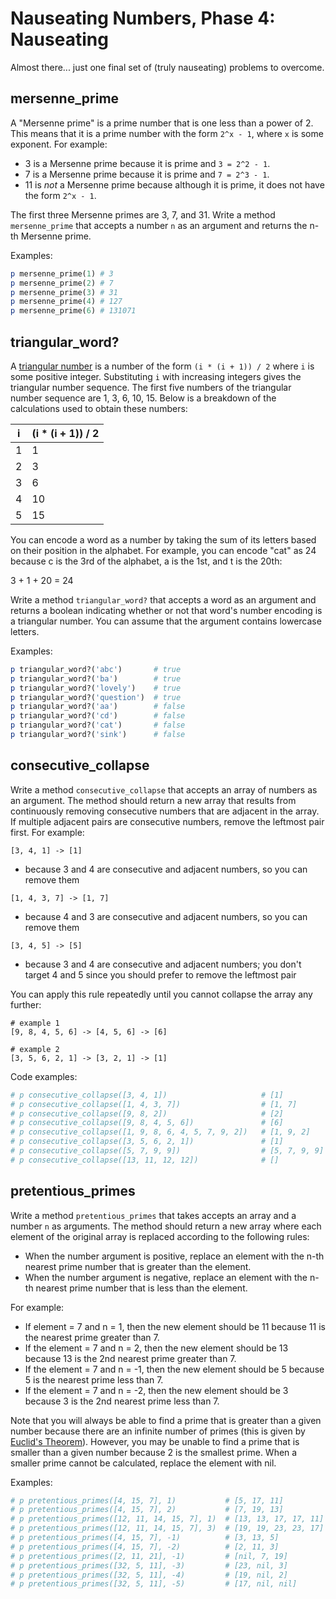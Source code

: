 # Nauseating Numbers, Phase 4: Nauseating

Almost there... just one final set of (truly nauseating) problems to overcome.

## mersenne_prime

A "Mersenne prime" is a prime number that is one less than a power of 2. This
means that it is a prime number with the form `2^x - 1`, where `x` is some
exponent. For example:

- 3 is a Mersenne prime because it is prime and `3 = 2^2 - 1`.
- 7 is a Mersenne prime because it is prime and `7 = 2^3 - 1`.
- 11 is _not_ a Mersenne prime because although it is prime, it does not have
  the form `2^x - 1`.

The first three Mersenne primes are 3, 7, and 31. Write a method
`mersenne_prime` that accepts a number `n` as an argument and returns the n-th
Mersenne prime.

Examples:

```ruby
p mersenne_prime(1) # 3
p mersenne_prime(2) # 7
p mersenne_prime(3) # 31
p mersenne_prime(4) # 127
p mersenne_prime(6) # 131071
```

## triangular_word?

A [triangular number][triangular-number-wiki] is a number of the form
`(i * (i + 1)) / 2` where `i` is some positive integer. Substituting `i` with
increasing integers gives the triangular number sequence. The first five numbers
of the triangular number sequence are 1, 3, 6, 10, 15. Below is a breakdown of
the calculations used to obtain these numbers:

| i   | (i \* (i + 1)) / 2 |
| --- | ------------------ |
| 1   | 1                  |
| 2   | 3                  |
| 3   | 6                  |
| 4   | 10                 |
| 5   | 15                 |

You can encode a word as a number by taking the sum of its letters based on
their position in the alphabet. For example, you can encode "cat" as 24 because
c is the 3rd of the alphabet, a is the 1st, and t is the 20th:

3 + 1 + 20 = 24

Write a method `triangular_word?` that accepts a word as an argument and returns
a boolean indicating whether or not that word's number encoding is a triangular
number. You can assume that the argument contains lowercase letters.

Examples:

```ruby
p triangular_word?('abc')       # true
p triangular_word?('ba')        # true
p triangular_word?('lovely')    # true
p triangular_word?('question')  # true
p triangular_word?('aa')        # false
p triangular_word?('cd')        # false
p triangular_word?('cat')       # false
p triangular_word?('sink')      # false
```

## consecutive_collapse

Write a method `consecutive_collapse` that accepts an array of numbers as an
argument. The method should return a new array that results from continuously
removing consecutive numbers that are adjacent in the array. If multiple
adjacent pairs are consecutive numbers, remove the leftmost pair first. For
example:

```plaintext
[3, 4, 1] -> [1]
```

- because 3 and 4 are consecutive and adjacent numbers, so you can remove them

```plaintext
[1, 4, 3, 7] -> [1, 7]
```

- because 4 and 3 are consecutive and adjacent numbers, so you can remove them

```plaintext
[3, 4, 5] -> [5]
```

- because 3 and 4 are consecutive and adjacent numbers; you don't target 4 and 5
  since you should prefer to remove the leftmost pair

You can apply this rule repeatedly until you cannot collapse the array any
further:

```plaintext
# example 1
[9, 8, 4, 5, 6] -> [4, 5, 6] -> [6]

# example 2
[3, 5, 6, 2, 1] -> [3, 2, 1] -> [1]
```

Code examples:

```ruby
# p consecutive_collapse([3, 4, 1])                     # [1]
# p consecutive_collapse([1, 4, 3, 7])                  # [1, 7]
# p consecutive_collapse([9, 8, 2])                     # [2]
# p consecutive_collapse([9, 8, 4, 5, 6])               # [6]
# p consecutive_collapse([1, 9, 8, 6, 4, 5, 7, 9, 2])   # [1, 9, 2]
# p consecutive_collapse([3, 5, 6, 2, 1])               # [1]
# p consecutive_collapse([5, 7, 9, 9])                  # [5, 7, 9, 9]
# p consecutive_collapse([13, 11, 12, 12])              # []
```

## pretentious_primes

Write a method `pretentious_primes` that takes accepts an array and a number `n`
as arguments. The method should return a new array where each element of the
original array is replaced according to the following rules:

- When the number argument is positive, replace an element with the n-th nearest
  prime number that is greater than the element.
- When the number argument is negative, replace an element with the n-th nearest
  prime number that is less than the element.

For example:

- If element = 7 and n = 1, then the new element should be 11 because 11 is the
  nearest prime greater than 7.
- If the element = 7 and n = 2, then the new element should be 13 because 13 is
  the 2nd nearest prime greater than 7.
- If the element = 7 and n = -1, then the new element should be 5 because 5 is
  the nearest prime less than 7.
- If the element = 7 and n = -2, then the new element should be 3 because 3 is
  the 2nd nearest prime less than 7.

Note that you will always be able to find a prime that is greater than a given
number because there are an infinite number of primes (this is given by
[Euclid's Theorem][euclids-theorem]). However, you may be unable to find a prime
that is smaller than a given number because 2 is the smallest prime. When a
smaller prime cannot be calculated, replace the element with nil.

Examples:

```ruby
# p pretentious_primes([4, 15, 7], 1)           # [5, 17, 11]
# p pretentious_primes([4, 15, 7], 2)           # [7, 19, 13]
# p pretentious_primes([12, 11, 14, 15, 7], 1)  # [13, 13, 17, 17, 11]
# p pretentious_primes([12, 11, 14, 15, 7], 3)  # [19, 19, 23, 23, 17]
# p pretentious_primes([4, 15, 7], -1)          # [3, 13, 5]
# p pretentious_primes([4, 15, 7], -2)          # [2, 11, 3]
# p pretentious_primes([2, 11, 21], -1)         # [nil, 7, 19]
# p pretentious_primes([32, 5, 11], -3)         # [23, nil, 3]
# p pretentious_primes([32, 5, 11], -4)         # [19, nil, 2]
# p pretentious_primes([32, 5, 11], -5)         # [17, nil, nil]
```

[triangular-number-wiki]: https://en.wikipedia.org/wiki/Triangular_number
[euclids-theorem]: https://en.wikipedia.org/wiki/Euclid%27s_theorem